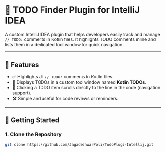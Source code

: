 # 📝 TODO Finder Plugin for IntelliJ IDEA

A custom IntelliJ IDEA plugin that helps developers easily track and manage `// TODO:` comments in Kotlin files. It highlights TODO comments inline and lists them in a dedicated tool window for quick navigation.

---

## 🔧 Features

- ✅ Highlights all `// TODO:` comments in Kotlin files.
- 🧭 Displays TODOs in a custom tool window named **Kotlin TODOs**.
- 📌 Clicking a TODO item scrolls directly to the line in the code (navigation support).
- 🛠️ Simple and useful for code reviews or reminders.

---

## 🚀 Getting Started

### 1. Clone the Repository
```bash
git clone https://github.com/JagadeshwarPoli/TodoPlugi-Intellij.git

